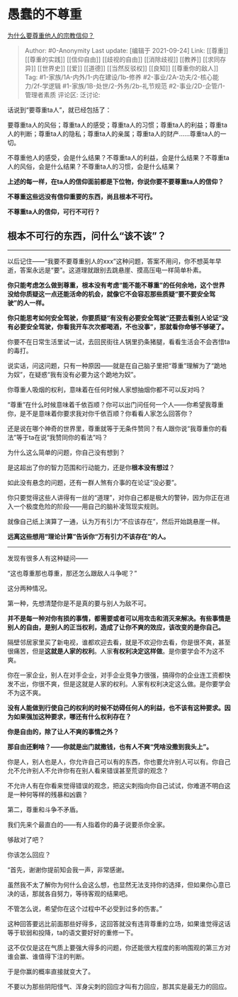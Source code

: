 # 愚蠢的不尊重
[为什么要尊重他人的宗教信仰？](https://www.zhihu.com/question/290576234/answer/2134627861)

> Author: #0-Anonymity
> Last update: [编辑于 2021-09-24]
> Link: [[尊重]] [[尊重的实践]] [[信仰自由]] [[歧视的自由]] [[消除歧视]] [[教养]] [[求同存异]] [[世界史]] [[爱]] [[道德]] [[当然反驳权]] [[良知]] [[尊重你的敌人]]
> Tag: #1-家族/1A-内外/1-内在建设/1b-修养 #2-事业/2A-功夫/2-核心能力/2f-学逻辑 #1-家族/1B-处世/2-外务/2b-礼节规范 #2-事业/2D-企管/1-管理者素质
> 评论区:
> 泛讨论:

话说到“要尊重ta人”，就已经包括了：

要尊重ta人的风俗；尊重ta人的感受；尊重ta人的习惯；尊重ta人的利益；尊重ta人的判断；尊重ta人的隐私；尊重ta人的亲属；尊重ta人的财产……尊重ta人的一切。

不尊重他人的感受，会是什么结果？不尊重ta人的利益，会是什么结果？不尊重ta人的风俗，会是什么结果？不尊重ta人的习惯，会是什么结果？

**上述的每一样，在ta人的信仰面前都是下位物，你说你要不要尊重ta人的信仰？**

**不尊重这些远没有信仰重要的东西，尚且根本不可行。**

**不尊重ta人的信仰，可行不可行？**

## 根本不可行的东西，问什么“该不该”？

---

以后记住——“我要不要尊重别人的xxx”这种问题，答案不用问，你不想英年早逝，答案永远是“要”。这道理就跟别去跳悬崖、摸高压电一样简单朴素。

**你只能考虑怎么做到尊重，根本没有考虑“能不能不尊重”的任何余地，这个世界没给你质疑这一点还能活命的机会，就像它不会容忍那些质疑“要不要安全驾驶”的人一样。**

**你只能思考如何安全驾驶，你要质疑“有没有必要安全驾驶”还要去看别人论证“没有必要安全驾驶，你看我开车次次都喝酒，不也没事”，那就看你命够不够硬了。**

你要不在日常生活里试一试，去回民街往人锅里扔条猪腿，看看生活会不会吝惜ta的毒打。

说实话，问这问题，只有一种原因——就是在自己脑子里把“尊重”理解为了“跪地为奴”，在疑惑“我有没有必要为这个跪地为奴”。

你尊重人吸烟的权利，意味着在任何时候人家想抽烟你都不可以反对吗？

“尊重”在什么时候意味着千依百顺？你可以出门问任何一个人——你希望我尊重你，是不是意味着你要求我对你千依百顺？你看看人家怎么回答你？

还是说在哪个神奇的世界里，尊重就等于无条件赞同？有人跟你说“我尊重你的看法”等于ta在说“我赞同你的看法”吗？

为什么这么简单的问题，你自己没有想到？

是这超出了你的智力范围和行动能力，还是你**根本没有想过**？

如此没有悬念的问题，还有一群人煞有介事的在论证“没必要”。

你只要觉得这些人讲得有一丝的“道理”，对你自己都是极大的警钟，因为你正在进入一个极度危险的阶段——用自己的脑补凌驾现实规则。

就像自己纸上演算了一通，认为万有引力“不应该存在”，然后开始跳悬崖一样。

**远离这些想用“理论计算”告诉你“万有引力不该存在”的人。**

---

发现有很多人有这种疑问——

“这也尊重那也尊重，那还怎么跟敌人斗争呢？”

这分两种情况。

第一种，先想清楚你是不是真的要与别人为敌不可。

**并不是每一种对你有损的事情，都需要或者可以用攻击和消灭来解决。有些事情是别人的自由，是别人的正当权利，造成了让你不爽的效应，该改变的是你自己。**

隔壁邻居家里买了新电视，谁都欢迎去看，就是不欢迎你去看，你是很不爽，甚至很痛苦，但是**这就是人家的权利**。人家**有权利决定这样做**。是你要学会不为这不爽。

你在一家企业，别人在对手企业，对手企业竞争力很强，搞得你的企业连工资都快发不出，你很不爽，但是这就是人家的权利。人家有权利决定这么做。是你要学会不为这不爽。

**没有人能做到行使自己的权利的时候不妨碍任何人的利益，也不该有这种要求。因为如果强加这种要求，哪还有什么权利存在？**

**你是自由的，除了让人不爽的事情之外？**

**那自由还剩啥？——你就是出门就撒钱，也有人不爽“凭啥没撒到我头上”。**

你是人，别人也是人，你允许自己可以有的东西，你也要允许别人可以有。你自己允不允许别人不允许你有在别人看来错误甚至荒谬的观念？

不允许人有在你看来觉得错误的观念，把这尖刺指向你自己试试，你难道不明白这是一种何等样的残暴和凶霸？

第二，尊重和斗争不矛盾。

我们先来个最直白的——有人指着你的鼻子说要杀你全家。

够敌对了吧？

你该怎么回应？

“首先，谢谢你提前知会我一声，非常感谢。

虽然我不太了解你为何什么会这么想，也显然无法支持你的选择，但如果你心意已决的话，那就各自努力，等待客观的结果吧。

不管怎么说，希望你在这个过程中不必受到过多的伤害。”

这种回答要远比前面那些好得多，这回答就没有违背尊重的立场，如果谁觉得这话等于软弱和投降，ta的语文要好好的重修一下。

这不仅仅是这在气质上要强大得多的问题，你还能很大程度的影响围观的第三方对谁会赢、谁值得下注的判断。

于是你赢的概率直接就变大了。

不要以为那些阴阳怪气、浑身尖刺的回应才叫有力回应，那其实是最无力的回应。
